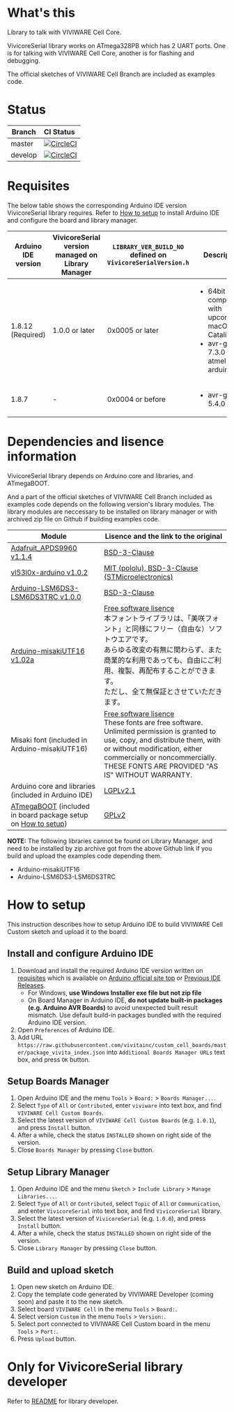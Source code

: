 # What's this

Library to talk with VIVIWARE Cell Core.

VivicoreSerial library works on ATmega328PB which has 2 UART ports. One is for talking with VIVIWARE Cell Core, another is for flashing and debugging.

The official sketches of VIVIWARE Cell Branch are included as examples code.

# Status

Branch     | CI Status
-----------|:---------
master     | [![CircleCI](https://circleci.com/gh/vivitainc/branch_cell/tree/master.svg?style=svg&circle-token=d061a08d80cb4102ab25a1639e3f336d3d818a38)](https://circleci.com/gh/vivitainc/branch_cell/tree/master)
develop    | [![CircleCI](https://circleci.com/gh/vivitainc/branch_cell/tree/develop.svg?style=svg&circle-token=d061a08d80cb4102ab25a1639e3f336d3d818a38)](https://circleci.com/gh/vivitainc/branch_cell/tree/develop)

# Requisites

The below table shows the corresponding Arduino IDE version VivicoreSerial library requires. Refer to [How to setup](#how-to-setup) to install Arduino IDE and configure the board and library manager.

| Arduino IDE version | VivicoreSerial version managed on Library Manager | `LIBRARY_VER_BUILD_NO` defined on `VivicoreSerialVersion.h` | Description |
|-|-|-|-|
| 1.8.12 (Required)   | 1.0.0 or later         | 0x0005 or later      |<ul><li>64bit compatibility with upcoming macOS Catalina</li><li>avr-gcc 7.3.0-atmel3.6.1-arduino5</li></ul>|
| 1.8.7               | -                      | 0x0004 or before     |<ul><li>avr-gcc 5.4.0</li></ul>|

# Dependencies and lisence information

VivicoreSerial library depends on Arduino core and libraries, and ATmegaBOOT.

And a part of the official sketches of VIVIWARE Cell Branch included as examples code depends on the following version's library modules. The library modules are neccessary to be installed on library manager or with archived zip file on Github if building examples code.

|Module|Lisence and the link to the original|
|-|-|
|[Adafruit_APDS9960 v1.1.4](https://github.com/adafruit/Adafruit_APDS9960/releases/tag/1.1.4)|[BSD-3-Clause](https://github.com/adafruit/Adafruit_APDS9960/blob/master/license.txt)|
|[vl53l0x-arduino v1.0.2](https://github.com/pololu/vl53l0x-arduino/releases/tag/1.0.2)|[MIT (pololu), BSD-3-Clause (STMicroelectronics)](https://github.com/pololu/vl53l0x-arduino/blob/master/LICENSE.txt)|
|[Arduino-LSM6DS3-LSM6DS3TRC v1.0.0](https://github.com/vivitainc/Arduino-LSM6DS3-LSM6DS3TRC/releases/tag/1.0.0)|[BSD-3-Clause](https://github.com/STMicroelectronics/STMems_Standard_C_drivers/blob/master/LICENSE)|
|[Arduino-misakiUTF16 v1.02a](https://github.com/vivitainc/Arduino-misakiUTF16/releases/tag/1.02a)|[Free software lisence](https://github.com/Tamakichi/Arduino-misakiUTF16)<br>本フォントライブラリは、「美咲フォント」と同様にフリー（自由な）ソフトウエアです。<br>あらゆる改変の有無に関わらず、また商業的な利用であっても、自由にご利用、複製、再配布することができます。<br>ただし、全て無保証とさせていただきます。|
|Misaki font (included in Arduino-misakiUTF16)|[Free software lisence](https://littlelimit.net/font.htm#license)<br>These fonts are free software.<br>Unlimited permission is granted to use, copy, and distribute them, with or without modification, either commercially or noncommercially.<br>THESE FONTS ARE PROVIDED "AS IS" WITHOUT WARRANTY.|
|Arduino core and libraries (included in Arduino IDE)|[LGPLv2.1](https://github.com/arduino/Arduino/blob/master/license.txt)|
|[ATmegaBOOT](https://github.com/vivitainc/328pb_bootloader/blob/develop/bootloaders/atmega/ATmegaBOOT_168.c) (included in board package setup on [How to setup](#how-to-setup))|[GPLv2](https://github.com/arduino/ArduinoCore-avr/blob/master/bootloaders/atmega/ATmegaBOOT_168.c)|

**NOTE:**
The following libraries cannot be found on Library Manager, and need to be installed by zip archive got from the above Github link if you build and upload the examples code depending them.
- Arduino-misakiUTF16
- Arduino-LSM6DS3-LSM6DS3TRC

# How to setup

This instruction describes how to setup Arduino IDE to build VIVIWARE Cell Custom sketch and upload it to the board.

## Install and configure Arduino IDE

1. Download and install the required Arduino IDE version written on [requisites](#requisites) which is available on [Arduino official site top](https://www.arduino.cc/en/Main/Software) or [Previous IDE Releases](https://www.arduino.cc/en/Main/OldSoftwareReleases#previous).
    - For Windows, **use Windows Installer exe file but not zip file**
    - On Board Manager in Arduino IDE, **do not update built-in packages (e.g. Arduino AVR Boards)** to avoid unexpected built result mismatch. Use default build-in packages bundled with the required Arduino IDE version.
2. Open `Preferences` of Arduino IDE.
3. Add URL `https://raw.githubusercontent.com/vivitainc/custom_cell_boards/master/package_vivita_index.json` into `Additional Boards Manager URLs` text box, and press `OK` button.

## Setup Boards Manager

1. Open Arduino IDE and the menu `Tools` > `Board:` > `Boards Manager...`.
2. Select `Type` of `All` or `Contributed`, enter `viviware` into text box, and find `VIVIWARE Cell Custom Boards`.
3. Select the latest version of `VIVIWARE Cell Custom Boards` (e.g. `1.0.1`), and press `Install` button.
4. After a while, check the status `INSTALLED` shown on right side of the version.
5. Close `Boards Manager` by pressing `Close` button.

## Setup Library Manager

1. Open Arduino IDE and the menu `Sketch` > `Include Library` > `Manage Libraries...`.
2. Select `Type` of `All` or `Contributed`, select `Topic` of `All` or `Communication`, and enter `VivicoreSerial` into text box, and find `VivicoreSerial` library.
3. Select the latest version of `VivicoreSerial` (e.g. `1.0.0`), and press `Install` button.
4. After a while, check the status `INSTALLED` shown on right side of the version.
5. Close `Library Manager` by pressing `Close` button.

## Build and upload sketch

1. Open new sketch on Arduino IDE.
2. Copy the template code generated by VIVIWARE Developer (coming soon) and paste it to the new sketch.
3. Select board `VIVIWARE Cell` in the menu `Tools` > `Board:`.
4. Select version `Custom` in the menu `Tools` > `Version:`.
5. Select port connected to VIVIWARE Cell Custom board in the menu `Tools` > `Port:`.
6. Press `Upload` button.

# Only for VivicoreSerial library developer

Refer to [README](https://github.com/vivitainc/branch_cell/README_INTERNAL.md) for library developer.
